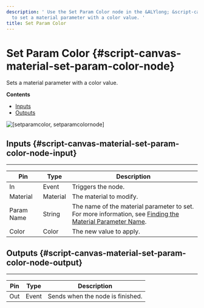 ```yaml
---
description: ' Use the Set Param Color node in the &ALYlong; &script-canvas; editor
  to set a material parameter with a color value. '
title: Set Param Color
---
```

# Set Param Color {#script-canvas-material-set-param-color-node}

Sets a material parameter with a color value\.

**Contents**
+ [Inputs](#script-canvas-material-set-param-color-node-input)
+ [Outputs](#script-canvas-material-set-param-color-node-output)

![\[setparamcolor, setparamcolornode\]](/images/userguide/scripting/script-canvas/scriptcanvasnodes/script-canvas-set-param-color-node.png)

## Inputs {#script-canvas-material-set-param-color-node-input}


****

| Pin | Type | Description |
| --- | --- | --- |
| In | Event | Triggers the node\. |
| Material | Material |  The material to modify\.  |
| Param Name | String |  The name of the material parameter to set\. For more information, see [Finding the Material Parameter Name](/docs/userguide/materials/param-names.md)\.  |
| Color | Color |  The new value to apply\.  |

## Outputs {#script-canvas-material-set-param-color-node-output}


****

| Pin | Type | Description |
| --- | --- | --- |
| Out | Event | Sends when the node is finished\. |